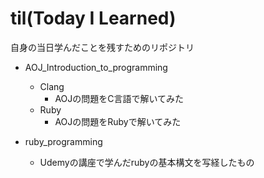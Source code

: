 # til(Today I Learned)
自身の当日学んだことを残すためのリポジトリ

* AOJ_Introduction_to_programming
	* Clang
		* AOJの問題をC言語で解いてみた
	* Ruby
		* AOJの問題をRubyで解いてみた 

* ruby_programming
	* Udemyの講座で学んだrubyの基本構文を写経したもの